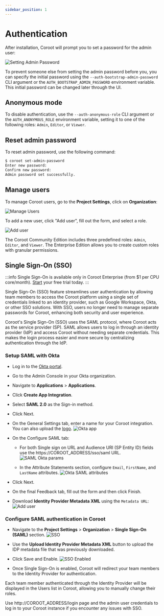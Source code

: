 ```yaml
---
sidebar_position: 1
---
```


# Authentication

After installation, Coroot will prompt you to set a password for the admin user:

<img alt="Setting Admin Password" src="/img/docs/admin_password.png" class="card w-1200"/>

To prevent someone else from setting the admin password before you, you can specify the initial password using the 
`--auth-bootstrap-admin-password` CLI argument or the `AUTH_BOOTSTRAP_ADMIN_PASSWORD` environment variable. 
This initial password can be changed later through the UI.

## Anonymous mode

To disable authentication, use the `--auth-anonymous-role` CLI argument or the `AUTH_ANONYMOUS_ROLE` environment variable, 
setting it to one of the following roles: `Admin`, `Editor`, or `Viewer`.

## Reset admin password

To reset admin password, use the following command:

```bash
$ coroot set-admin-password
Enter new password:
Confirm new password:
Admin password set successfully.
```

## Manage users

To manage Coroot users, go to the **Project Settings**, click on **Organization**:

<img alt="Manage Users" src="/img/docs/users.png" class="card w-1200"/>

To add a new user, click "Add user", fill out the form, and select a role.

<img alt="Add user" src="/img/docs/add_user.png"  class="card w-600"/>

The Coroot Community Edition includes three predefined roles: `Admin`, `Editor`, and `Viewer`. 
The Enterprise Edition allows you to create custom roles with granular permissions.

## Single Sign-On (SSO)

:::info
Single Sign-On is available only in Coroot Enterprise (from $1 per CPU core/month). [Start](https://coroot.com/account) your free trial today.
:::

Single Sign-On (SSO) feature streamlines user authentication by allowing team members to access the Coroot platform using 
a single set of credentials linked to an identity provider, such as Google Workspace, Okta, or other SSO solutions. 
With SSO, users no longer need to manage separate passwords for Coroot, enhancing both security and user experience.

Coroot's Single Sign-On (SSO) uses the SAML protocol, where Coroot acts as the service provider (SP). 
SAML allows users to log in through an identity provider (IdP) and access Coroot without needing separate credentials. 
This makes the login process easier and more secure by centralizing authentication through the IdP.

### Setup SAML with Okta

* Log in to the [Okta portal](https://login.okta.com/).
* Go to the Admin Console in your Okta organization.
* Navigate to **Applications** > **Applications**.
* Click **Create App Integration**.
* Select **SAML 2.0** as the Sign-in method.
* Click Next.
* On the General Settings tab, enter a name for your Coroot integration. You can also upload the [logo](https://coroot.com/static/img/coroot_512.png).
  <img alt="Okta app" src="/img/docs/saml_okta_app.png" class="card w-600"/>

* On the Configure SAML tab:
  * For both Single sign on URL and Audience URI (SP Entity ID) fields use the https://COROOT_ADDRESS/sso/saml URL.  
    <img alt="SAML Okta params" src="/img/docs/saml_okta_params.png"  class="card w-600"/>

  * In the Attribute Statements section, configure `Email`, `FirstName`, and `LastName` attributes.
    <img alt="Okta SAML attributes" src="/img/docs/saml_okta_attributes.png" class="card w-600"/>
  
* Click Next.
* On the final Feedback tab, fill out the form and then click Finish.
* Download **Identity Provider Metadata XML** using the `Metadata URL`:
  <img alt="Add user" src="/img/docs/saml_okta_metadata.png" class="card w-600"/>

### Configure SAML authentication in Coroot

* Navigate to the **Project Settings** > **Organization** > **Single Sign-On (SAML)** section.
  <img alt="SSO" src="/img/docs/saml_upload_metadata.png" class="card w-800"/>
  
* Use the **Upload Identity Provider Metadata XML** button to upload the IDP metadata file that was previously downloaded.

* Click Save and Enable.
  <img alt="SSO Enabled" src="/img/docs/saml_enabled.png"  class="card w-800"/>

* Once Single Sign-On is enabled, Coroot will redirect your team members to the Identity Provider for authentication.

Each team member authenticated through the Identity Provider will be displayed in the Users list in Coroot, allowing you to manually change their roles.

Use http://COROOT_ADDRESS/login page and the admin user credentials to log in to your Coroot instance if you encounter any issues with SSO.

